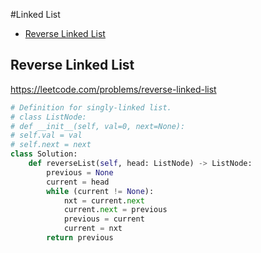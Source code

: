 #Linked List

+ [Reverse Linked List](#reverse-linked-list)

## Reverse Linked List

https://leetcode.com/problems/reverse-linked-list

```python
# Definition for singly-linked list.
# class ListNode:
# def __init__(self, val=0, next=None):
# self.val = val
# self.next = next
class Solution:
    def reverseList(self, head: ListNode) -> ListNode:
        previous = None
        current = head
        while (current != None):
            nxt = current.next
            current.next = previous
            previous = current
            current = nxt
        return previous
```


